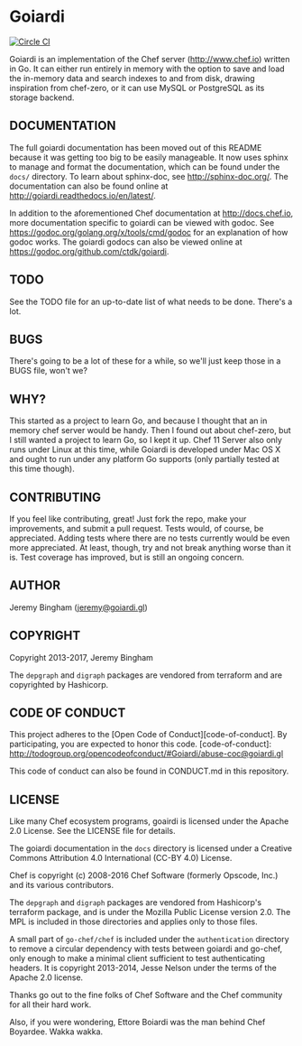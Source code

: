 Goiardi
=======

[![Circle CI](https://circleci.com/gh/ctdk/goiardi/tree/master.svg?style=svg&circle-token=849db1a2f08048be1253cfb876483949b4dc7d7e)](https://circleci.com/gh/ctdk/goiardi/tree/master)

Goiardi is an implementation of the Chef server (http://www.chef.io) written
in Go. It can either run entirely in memory with the option to save and load the
in-memory data and search indexes to and from disk, drawing inspiration from
chef-zero, or it can use MySQL or PostgreSQL as its storage backend.

DOCUMENTATION
-------------
The full goiardi documentation has been moved out of this README because it was
getting too big to be easily manageable. It now uses sphinx to manage and format
the documentation, which can be found under the `docs/` directory. To learn
about sphinx-doc, see http://sphinx-doc.org/. The documentation can also be
found online at http://goiardi.readthedocs.io/en/latest/.

In addition to the aforementioned Chef documentation at http://docs.chef.io,
more documentation specific to goiardi can be viewed with godoc. See
https://godoc.org/golang.org/x/tools/cmd/godoc for an explanation of how
godoc works. The goiardi godocs can also be viewed online at
https://godoc.org/github.com/ctdk/goiardi.

TODO
----

See the TODO file for an up-to-date list of what needs to be done. There's a
lot.

BUGS
----

There's going to be a lot of these for a while, so we'll just keep those in a
BUGS file, won't we?

WHY?
----

This started as a project to learn Go, and because I thought that an in memory
chef server would be handy. Then I found out about chef-zero, but I still wanted
a project to learn Go, so I kept it up. Chef 11 Server also only runs under
Linux at this time, while Goiardi is developed under Mac OS X and ought to run
under any platform Go supports (only partially tested at this time though).

CONTRIBUTING
------------

If you feel like contributing, great! Just fork the repo, make your
improvements, and submit a pull request. Tests would, of course, be appreciated.
Adding tests where there are no tests currently would be even more appreciated.
At least, though, try and not break anything worse than it is. Test coverage has
improved, but is still an ongoing concern.

AUTHOR
------

Jeremy Bingham (<jeremy@goiardi.gl>)

COPYRIGHT
---------

Copyright 2013-2017, Jeremy Bingham

The `depgraph` and `digraph` packages are vendored from terraform and are
copyrighted by Hashicorp.

CODE OF CONDUCT
---------------

This project adheres to the [Open Code of Conduct][code-of-conduct]. By participating, you are expected to honor this code.
[code-of-conduct]: http://todogroup.org/opencodeofconduct/#Goiardi/abuse-coc@goiardi.gl

This code of conduct can also be found in CONDUCT.md in this repository.

LICENSE
-------

Like many Chef ecosystem programs, goairdi is licensed under the Apache 2.0
License. See the LICENSE file for details.

The goiardi documentation in the `docs` directory is licensed under a Creative
Commons Attribution 4.0 International (CC-BY 4.0) License.

Chef is copyright (c) 2008-2016 Chef Software (formerly Opscode, Inc.) and its
various contributors.

The `depgraph` and `digraph` packages are vendored from Hashicorp's terraform
package, and is under the Mozilla Public License version 2.0. The MPL is
included in those directories and applies only to those files.

A small part of `go-chef/chef` is included under the `authentication` directory
to remove a circular dependency with tests between goiardi and go-chef, only
enough to make a minimal client sufficient to test authenticating headers. It is
copyright 2013-2014, Jesse Nelson under the terms of the Apache 2.0 license.

Thanks go out to the fine folks of Chef Software and the Chef community for all 
their hard work.

Also, if you were wondering, Ettore Boiardi was the man behind Chef Boyardee.
Wakka wakka.
